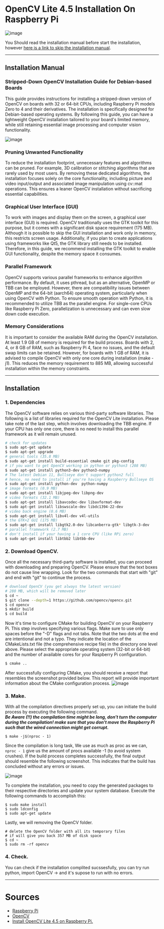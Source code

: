 # OpenCV Lite 4.5 Installation On Raspberry Pi

![image](https://github.com/SappirBo/TMPNew_Space/assets/92790326/3706e37c-eaef-4c77-9124-384d61af47e8)


You Should read the installation manual before start the installation, however [here is a link to skip the installation manual](https://github.com/SappirBo/TMPNew_Space/blob/main/README.md#installation).

---


## Installation Manual

### Stripped-Down OpenCV Installation Guide for Debian-based Boards
This guide provides instructions for installing a stripped-down version of OpenCV on boards with 32 or 64-bit CPUs, including Raspberry Pi models Zero to 4 and their derivatives. The installation is specifically designed for Debian-based operating systems. By following this guide, you can have a lightweight OpenCV installation tailored to your board's limited memory, while still retaining essential image processing and computer vision functionality.

![image](https://github.com/SappirBo/TMPNew_Space/assets/92790326/b06e835a-9224-4b71-aabd-52cda7855388)

### Pruning Unwanted Functionality
To reduce the installation footprint, unnecessary features and algorithms can be pruned. For example, 3D calibration or stitching algorithms that are rarely used by most users. By removing these dedicated algorithms, the installation focuses solely on the core functionality, including picture and video input/output and associated image manipulation using cv::mat operations. This ensures a leaner OpenCV installation without sacrificing essential capabilities.

### Graphical User Interface (GUI)
To work with images and display them on the screen, a graphical user interface (GUI) is required. OpenCV traditionally uses the GTK toolkit for this purpose, but it comes with a significant disk space requirement (175 MB). Although it is possible to skip the GUI installation and work only in memory, this restricts screen usage. Additionally, if you plan to create applications using frameworks like Qt5, the GTK library still needs to be installed. Therefore, in this guide, we recommend installing the GTK toolkit to enable GUI functionality, despite the memory space it consumes.

### Parallel Framework
OpenCV supports various parallel frameworks to enhance algorithm performance. By default, it uses pthread, but as an alternative, OpenMP or TBB can be employed. However, there are compatibility issues between OpenMP and the 64-bit (aarch64) operating system, particularly when using OpenCV with Python. To ensure smooth operation with Python, it is recommended to utilize TBB as the parallel engine. For single-core CPUs like Raspberry Pi Zero, parallelization is unnecessary and can even slow down code execution.

### Memory Considerations
It is important to consider the available RAM during the OpenCV installation. At least 1.9 GB of memory is required for the build process. Boards with 2, 4, or 8 GB of RAM, such as Raspberry Pi 4, face no issues, and the default swap limits can be retained. However, for boards with 1 GB of RAM, it is advised to compile OpenCV with only one core during installation (make -j1). This reduces the memory requirement to 885 MB, allowing successful installation within the memory constraints.

---

## Installation

### 1. Dependencies
The OpenCV software relies on various third-party software libraries. The following is a list of libraries required for the OpenCV Lite installation. Please take note of the last step, which involves downloading the TBB engine. If your CPU has only one core, there is no need to install this parallel framework as it will remain unused.

```bash
# check for updates
$ sudo apt-get update
$ sudo apt-get upgrade
# general tools (35.8 MB)
$ sudo apt-get install build-essential cmake git pkg-config
# if you want to get OpenCV working in python or python3 (208 MB)
$ sudo apt-get install python3-dev python3-numpy
# The latest Debian 11, Bullseye don't support python2 full
# hence, no need to install if you're having a Raspberry Bullseye OS
$ sudo apt-get install python-dev  python-numpy
# image formats (0.9 MB)
$ sudo apt-get install libjpeg-dev libpng-dev
# video formats (32.1 MB)
$ sudo apt-get install libavcodec-dev libavformat-dev
$ sudo apt-get install libswscale-dev libdc1394-22-dev
# video back engine (0.6 MB)
$ sudo apt-get install libv4l-dev v4l-utils
# the GTK+2 GUI (175 MB)
$ sudo apt-get install libgtk2.0-dev libcanberra-gtk* libgtk-3-dev
# parallel framework (2.7 MB)
# don't install if your having a 1 core CPU (like RPi zero)
$ sudo apt-get install libtbb2 libtbb-dev
```

### 2. Download OpenCV.
Once all the necessary third-party software is installed, you can proceed with downloading and preparing OpenCV. Please ensure that the text boxes do not cause line wrapping. Look for the two commands that start with "git" and end with "git" to continue the process.
```bash
# download OpenCV (you get always the latest version)
# 280 MB, which will be removed later
$ cd ~
$ git clone --depth=1 https://github.com/opencv/opencv.git
$ cd opencv
$ mkdir build
$ cd build
```

Now it's time to configure CMake for building OpenCV on your Raspberry Pi. This step involves specifying various flags. Make sure to use only spaces before the "-D" flags and not tabs. Note that the two dots at the end are intentional and not a typo. They indicate the location of the CMakeLists.txt file (the comprehensive recipe file) in the directory one level above. Please select the appropriate operating system (32-bit or 64-bit) and the number of available cores for your Raspberry Pi configuration.

```bash
$ cmake ..
```
After successfully configuring CMake, you should receive a report that resembles the screenshot provided below. This report will provide important information about the CMake configuration process.
![image](https://github.com/SappirBo/TMPNew_Space/assets/92790326/c09d532b-d91e-4238-8faa-e2b19f11eeb3)

### 3. Make.

With all the compilation directives properly set up, you can initiate the build process by executing the following command. <br/>
***Be Aware (!!) the compilation time might be long, don't turn the computer during the compilation! make sure that you don't move the Raspberry Pi such that the wired connection might get corrupt.***

```
$ make -j$(nproc - 1)
```

Since the compilation is long task, We use as much as proc as we can, `nproc - 1` give us the amount of procs available -1 (to avoid system crushes).
If the build process completes successfully, the final output should resemble the following screenshot. This indicates that the build has concluded without any errors or issues.

![image](https://github.com/SappirBo/TMPNew_Space/assets/92790326/e1159271-9467-43f1-b2ae-740f82e6c21c)

To complete the installation, you need to copy the generated packages to their respective directories and update your system database. Execute the following commands to accomplish this:


```
$ sudo make install
$ sudo ldconfig
$ sudo apt-get update
```

Lastly, we will removing the OpenCV folder.

```
# delete the OpenCV folder with all its temporary files
# if will give you back 357 MB of disk space
$ cd ~
$ sudo rm -rf opencv
```
### 4. Check.
You can check if the installation complited sucssesfully, you can try run python, import OpenCV -> and it's supose to run with no errors. 


---
# Sources
- [Raspberry Pi](https://www.raspberrypi.com/)
- [OpenCV](https://opencv.org/)
- [Install OpenCV Lite 4.5 on Raspberry Pi.](https://qengineering.eu/install-opencv-lite-on-raspberry-pi.html)

